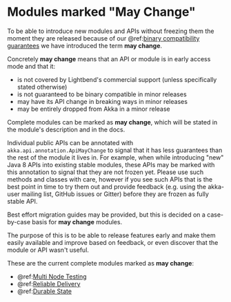 # Modules marked "May Change"

To be able to introduce new modules and APIs without freezing them the moment they
are released because of our @ref:[binary compatibility guarantees](binary-compatibility-rules.md) we have introduced
the term **may change**.

Concretely **may change** means that an API or module is in early access mode and that it:

 * is not covered by Lightbend's commercial support (unless specifically stated otherwise)
 * is not guaranteed to be binary compatible in minor releases
 * may have its API change in breaking ways in minor releases
 * may be entirely dropped from Akka in a minor release

Complete modules can be marked as **may change**, which will be stated in the module's description and in the docs.

Individual public APIs can be annotated with `akka.api.annotation.ApiMayChange` to signal that it has less
guarantees than the rest of the module it lives in. For example, when while introducing "new" Java 8 APIs into
existing stable modules, these APIs may be marked with this annotation to signal that they are not frozen yet.
Please use such methods and classes with care, however if you see such APIs that is the best point in time to try them
out and provide feedback (e.g. using the akka-user mailing list, GitHub issues or Gitter) before they are frozen as
fully stable API.

Best effort migration guides may be provided, but this is decided on a case-by-case basis for **may change** modules.

The purpose of this is to be able to release features early and
make them easily available and improve based on feedback, or even discover
that the module or API wasn't useful.

These are the current complete modules marked as **may change**:

* @ref:[Multi Node Testing](../multi-node-testing.md)
* @ref:[Reliable Delivery](../typed/reliable-delivery.md)
* @ref:[Durable State](../typed/durable-state/persistence.md)

